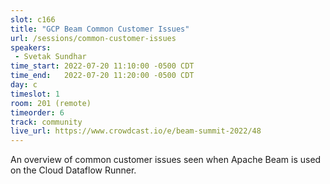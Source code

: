 ```yaml
---
slot: c166
title: "GCP Beam Common Customer Issues"
url: /sessions/common-customer-issues
speakers:
 - Svetak Sundhar
time_start: 2022-07-20 11:10:00 -0500 CDT
time_end:   2022-07-20 11:20:00 -0500 CDT
day: c
timeslot: 1
room: 201 (remote)
timeorder: 6
track: community
live_url: https://www.crowdcast.io/e/beam-summit-2022/48
---
```


An overview of common customer issues seen when Apache Beam is used on the Cloud Dataflow Runner.